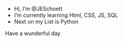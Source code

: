 - Hi, I’m @JESchoett
- I’m currently learning Html, CSS, JS, SQL
- Next on my List is Python

Have a wunderful day
